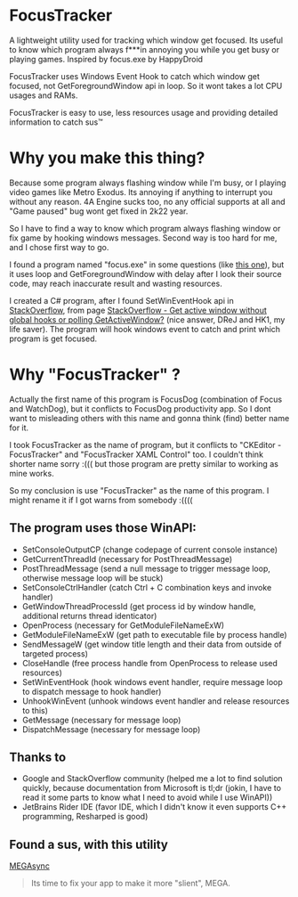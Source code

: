 # FocusTracker

A lightweight utility used for tracking which window get focused. Its useful to know which program always f\*\*\*in annoying you while you get busy or playing games. Inspired by focus.exe by HappyDroid

FocusTracker uses Windows Event Hook to catch which window get focused, not GetForegroundWindow api in loop. So it wont takes a lot CPU usages and RAMs.

FocusTracker is easy to use, less resources usage and providing detailed information to catch sus™

# Why you make this thing?

Because some program always flashing window while I'm busy, or I playing video games like Metro Exodus. Its annoying if anything to interrupt you without any reason. 4A Engine sucks too, no any official supports at all and \"Game paused\" bug wont get fixed in 2k22 year. 

So I have to find a way to know which program always flashing window or fix game by hooking windows messages. Second way is too hard for me, and I chose first way to go. 

I found a program named \"focus.exe\" in some questions (like [this one](https://superuser.com/questions/932561/windows-7-constantly-switching-focus-to-nothing)), but it uses loop and GetForegroundWindow with delay after I look their source code, may reach inaccurate result and wasting resources. 

I created a C# program, after I found SetWinEventHook api in [StackOverflow](https://stackoverflow.com/a/4407715), from page [StackOverflow - Get active window without global hooks or polling GetActiveWindow?](https://stackoverflow.com/questions/334243/get-active-window-without-global-hooks-or-polling-getactivewindow) (nice answer, DReJ and HK1, my life saver). The program will hook windows event to catch and print which program is get focused.

# Why "FocusTracker" ?

Actually the first name of this program is FocusDog (combination of Focus and WatchDog), but it conflicts to FocusDog productivity app. So I dont want to misleading others with this name and gonna think (find) better name for it. 

I took FocusTracker as the name of program, but it conflicts to "CKEditor - FocusTracker" and "FocusTracker XAML Control" too. I couldn't think shorter name sorry :((( but those program are pretty similar to working as mine works. 

So my conclusion is use "FocusTracker" as the name of this program. I might rename it if I got warns from somebody :((((

## The program uses those WinAPI:

+ SetConsoleOutputCP (change codepage of current console instance)
+ GetCurrentThreadId (necessary for PostThreadMessage)
+ PostThreadMessage (send a null message to trigger message loop, otherwise message loop will be stuck)
+ SetConsoleCtrlHandler (catch Ctrl + C combination keys and invoke handler)
+ GetWindowThreadProcessId (get process id by window handle, additional returns thread identicator)
+ OpenProcess (necessary for GetModuleFileNameExW)
+ GetModuleFileNameExW (get path to executable file by process handle)
+ SendMessageW (get window title length and their data from outside of targeted process)
+ CloseHandle (free process handle from OpenProcess to release used resources)
+ SetWinEventHook (hook windows event handler, require message loop to dispatch message to hook handler)
+ UnhookWinEvent (unhook windows event handler and release resources to this)
+ GetMessage (necessary for message loop)
+ DispatchMessage (necessary for message loop)

## Thanks to

+ Google and StackOverflow community (helped me a lot to find solution quickly, because documentation from Microsoft is tl;dr (jokin, I have to read it some parts to know what I need to avoid while I use WinAPI))
+ JetBrains Rider IDE (favor IDE, which I didn't know it even supports C++ programming, Resharped is good)

## Found a sus, with this utility

[MEGAsync](https://twitter.com/appleneko2001/status/1560512271515893760)
> Its time to fix your app to make it more "slient", MEGA.